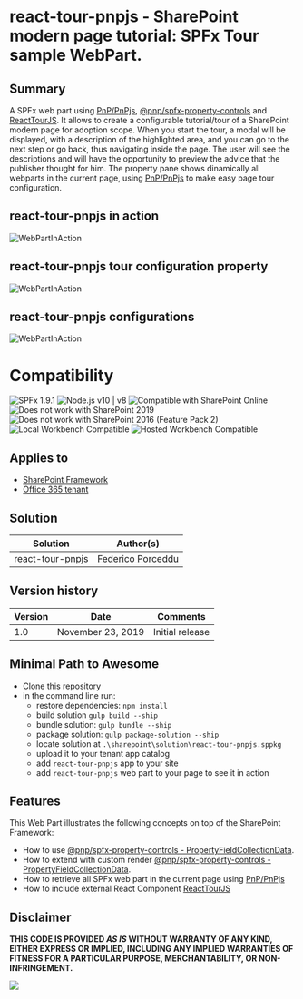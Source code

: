 # react-tour-pnpjs - SharePoint modern page tutorial: SPFx Tour sample WebPart.

## Summary

A SPFx web part using [PnP/PnPjs](https://pnp.github.io/pnpjs/), [@pnp/spfx-property-controls](https://sharepoint.github.io/sp-dev-fx-property-controls/controls/PropertyFieldCollectionData/) and [ReactTourJS](https://reactour.js.org/). 
It allows to create a configurable tutorial/tour of a SharePoint modern page for adoption scope.
When you start the tour, a modal will be displayed, with a description of the highlighted area, and you can go to the next step or go back, thus navigating inside the page. The user will see the descriptions and will have the opportunity to preview the advice that the publisher thought for him.
The property pane shows dinamically all webparts in the current page, using [PnP/PnPjs](https://pnp.github.io/pnpjs/) to make easy page tour configuration.

## react-tour-pnpjs in action
![WebPartInAction](./assets/react-tour-pnpjs-webpart-animated.gif)

## react-tour-pnpjs tour configuration property
![WebPartInAction](./assets/react-tour-pnpjs-webpart-animated-details.png)

## react-tour-pnpjs configurations
![WebPartInAction](./assets/react-tour-pnpjs-webpart-configuration.gif)


# Compatibility

![SPFx 1.9.1](https://img.shields.io/badge/SPFx-1.9.1-green.svg) 
![Node.js v10 | v8](https://img.shields.io/badge/Node.js-v10%20%7C%20v8-green.svg) 
![Compatible with SharePoint Online](https://img.shields.io/badge/SharePoint%20Online-Compatible-green.svg)
![Does not work with SharePoint 2019](https://img.shields.io/badge/SharePoint%20Server%202019-Incompatible-red.svg)
![Does not work with SharePoint 2016 (Feature Pack 2)](https://img.shields.io/badge/SharePoint%20Server%202016%20(Feature%20Pack%202)-Incompatible-red.svg "SharePoint Server 2016 Feature Pack 2 requires SPFx 1.1")
![Local Workbench Compatible](https://img.shields.io/badge/Local%20Workbench-Compatible-green.svg)
![Hosted Workbench Compatible](https://img.shields.io/badge/Hosted%20Workbench-Compatible-green.svg)

## Applies to

* [SharePoint Framework](https://docs.microsoft.com/sharepoint/dev/spfx/sharepoint-framework-overview)
* [Office 365 tenant](https://docs.microsoft.com/sharepoint/dev/spfx/set-up-your-development-environment)

## Solution

Solution|Author(s)
--------|---------
react-tour-pnpjs |  [Federico Porceddu](https://www.federicoporceddu.com)

## Version history

Version|Date|Comments
-------|----|--------
1.0|November 23, 2019|Initial release



## Minimal Path to Awesome

* Clone this repository
* in the command line run:
  * restore dependencies: `npm install`
  * build solution `gulp build --ship`
  * bundle solution: `gulp bundle --ship`
  * package solution: `gulp package-solution --ship`
  * locate solution at `.\sharepoint\solution\react-tour-pnpjs.sppkg` 
  * upload it to your tenant app catalog
  * add `react-tour-pnpjs` app to your site
  * add `react-tour-pnpjs` web part to your page to see it in action

## Features

This Web Part illustrates the following concepts on top of the SharePoint Framework:

* How to use [@pnp/spfx-property-controls - PropertyFieldCollectionData](https://sharepoint.github.io/sp-dev-fx-property-controls/controls/PropertyFieldCollectionData/).
* How to extend with custom render [@pnp/spfx-property-controls - PropertyFieldCollectionData](https://sharepoint.github.io/sp-dev-fx-property-controls/controls/PropertyFieldCollectionData/).
* How to retrieve all SPFx web part in the current page using [PnP/PnPjs](https://pnp.github.io/pnpjs/)
* How to include external React Component [ReactTourJS](https://reactour.js.org/)


## Disclaimer

**THIS CODE IS PROVIDED *AS IS* WITHOUT WARRANTY OF ANY KIND, EITHER EXPRESS OR IMPLIED, INCLUDING ANY IMPLIED WARRANTIES OF FITNESS FOR A PARTICULAR PURPOSE, MERCHANTABILITY, OR NON-INFRINGEMENT.**


<img src="https://telemetry.sharepointpnp.com/sp-dev-fx-webparts/react-tour-pnpjs" />
